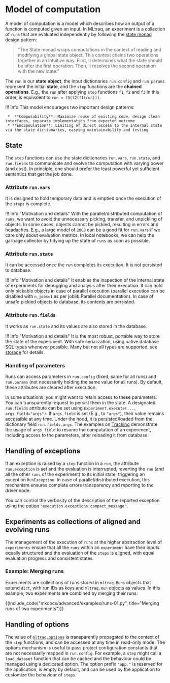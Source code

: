 # Model of computation

A model of computation is a model which describes how an output of a function is computed given an input. In MLtraq, an experiment is a collection of `runs` that are evaluated independently by following the [state monad](https://dev.to/hamzzak/mastering-monad-design-patterns-simplify-your-python-code-and-boost-efficiency-kal) design pattern:

 > "The State monad wraps computations in the context of reading and modifying a global state object. This context chains two operations together in an intuitive way. First, it determines what the state should be after the first operation. Then, it resolves the second operation with the new state."

The `run` is our **state object**, the input dictionaries `run.config` and `run.params` represent the initial **state**, and the `step` functions are the **chained operations**. E.g., the `run` after applying `step` functions `f1`, `f2` and `f3` in this order, is equivalent to `run = f3(f2(f1(run)))`.


!!! Info
     This model encourages two important design patterns:
     
     *  **Composability**: Maximize reuse of existing code, design clean interfaces, separate implementation from expected outcome
     * **Encapsulation**: Limiting of direct access to the internal state via the state dictionaries, easying maintainability and testing

## State

The `step` functions can use the state dictionaries `run.vars`, `run.state`, and `run.fields` to communicate and evolve the computation with varying power (and cost).
In principle, one should prefer the least powerful yet sufficient semantics that get the job done.

### Attribute `run.vars`

It is designed to hold temporary data and is emptied once the execution of the `steps` is complete.

!!! Info "Motivation and details"
    With the parallel/distributed computation of `runs`, we want to avoid the unnecessary picking, transfer, and unpickling of objects. In some cases, objects cannot be pickled, resulting in errors and headaches.
    E.g., a large model of `20GB` can be a good fit for `run.vars` if we care only about evaluation metrics.
    In local notebooks, we can help the garbage collector by tidying up the state of `runs` as soon as possible.

### Attribute `run.state`

It can be accessed once the `run` completes its execution. It is not persisted to database.
   
!!! Info "Motivation and details"
    It enables the inspection of the internal state of experiments for debugging and analysis after their 
    execution. It can hold only pickable objects in case of parallel execution (parallel execution can be disabled with `n_jobs=1` as per joblib.Parallel documentation). In case of unsafe pickled objects to database,
    its contents are persisted.

### Attribute `run.fields`
It works as `run.state` and its values are also stored in the database.

!!! Info "Motivation and details"
    It is the most robust, portable way to store the state of the experiment. With safe serialization, 
    using native database SQL types whenever possible. Many but not all types are supported, see
    [storage](./storage.md) for details.        

### Handling of parameters

Runs can access parameters in `run.config` (fixed, same for all runs) and `run.params` (not necessarily holding the same value for all runs). By default, these attributes are cleared after execution.

In some situations, you might want to retain access to these parameters. You can transparently request to persist them in the state. A designated `run.fields` attribute can be set using `Experiment.execute(..., args_field="args")`. If `args_field` is set (E.g., to `"args"`), their value remains accessible at any time. Under the hood, it is persisted/loaded from the dictionary field `run.fields.args`.
The examples on [Tracking](../howto/01-tracking.md) demonstrate the usage of `args_field` to resume the computation of an experiment, including access to the parameters, after reloading it from database.

## Handling of exceptions

If an exception is raised by a `step` function in a `run`, the attribute `run.exception` is set and the evaluation is interrupted, reverting the `run` (and all the other `runs` of the experiment) to its initial state, triggering an exception `RunException`. In case of parallel/distributed execution, this mechanism ensures complete errors transparency and reporting to the driver node.

You can control the verbosity of the description of the reported exception using the [option](./options.md) `"execution.exceptions.compact_message"`.

## Experiments as collections of aligned and evolving runs

The management of the execution of `runs` at the higher abstraction level of `experiments` ensure that all the `runs` within an `experiment` have their inputs equally structured and the evaluation of the `steps` is aligned, with equal evaluation progress and consistent states.

### Example: Merging runs

Experiments are collections of runs stored in `mltraq.Runs` objects that extend `dict`, with run IDs as keys and `mltraq.Run` objects as values. In this example, two experiments are combined by merging their runs:

{{include_code("mkdocs/advanced/examples/runs-01.py", title="Merging runs of two experiments")}}


## Handling of options

The value of [`mltraq.options`](./options.md) is transparently propagated to the context of the `step` functions, and can be accessed at any time in read-only mode. The options mechanism is useful to pass project configuration constants that are not necessarily mapped in `run.config`. For example, a `step` might call a `load_dataset` function that can be cached and the behaviour could be managed using a dedicated option. The option prefix `"app."` is reserved for the application, is empty by default, and can be used by the application to customize the behaviour of `steps`.
